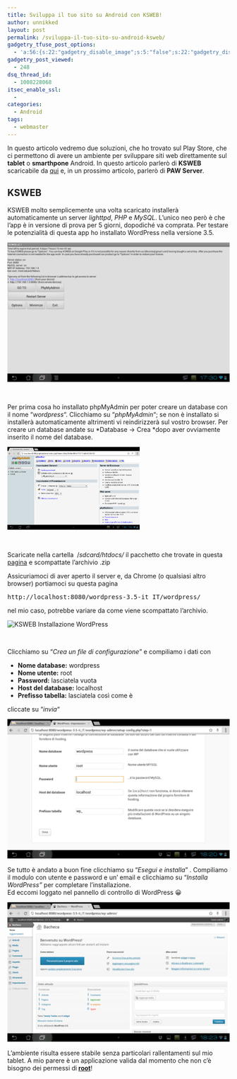 ```yaml
---
title: Sviluppa il tuo sito su Android con KSWEB!
author: unnikked
layout: post
permalink: /sviluppa-il-tuo-sito-su-android-ksweb/
gadgetry_tfuse_post_options:
  - 'a:56:{s:22:"gadgetry_disable_image";s:5:"false";s:22:"gadgetry_disable_video";s:5:"false";s:26:"gadgetry_disable_post_meta";s:5:"false";s:23:"gadgetry_disable_author";s:5:"false";s:31:"gadgetry_disable_published_date";s:5:"false";s:24:"gadgetry_disable_coments";s:5:"false";s:28:"gadgetry_disable_author_info";s:5:"false";s:19:"gadgetry_page_title";s:13:"default_title";s:21:"gadgetry_custom_title";s:0:"";s:21:"gadgetry_single_image";s:75:"/wp-content/uploads/2013/01/Sviluppa-il-tuo-sito-web-su-Android_Testata.jpg";s:30:"gadgetry_single_img_dimensions";a:2:{i:0;s:3:"586";i:1;s:3:"319";}s:28:"gadgetry_single_img_position";s:9:"alignleft";s:24:"gadgetry_thumbnail_image";s:75:"/wp-content/uploads/2013/01/Sviluppa-il-tuo-sito-web-su-Android_Testata.jpg";s:27:"gadgetry_thumbnail_position";s:7:"noalign";s:19:"gadgetry_video_link";s:0:"";s:25:"gadgetry_video_dimensions";a:2:{i:0;s:3:"590";i:1;s:3:"191";}s:23:"gadgetry_video_position";s:10:"alignright";s:23:"gadgetry_header_element";s:7:"without";s:22:"gadgetry_select_slider";s:2:"-1";s:17:"gadgetry_page_map";s:0:"";s:25:"gadgetry_content_ads_post";s:4:"true";s:21:"gadgetry_top_ad_space";s:5:"false";s:21:"gadgetry_top_ad_image";s:0:"";s:19:"gadgetry_top_ad_url";s:0:"";s:23:"gadgetry_top_ad_adsense";s:0:"";s:28:"gadgetry_bfcontent_ads_space";s:5:"false";s:23:"gadgetry_bfcontent_type";s:5:"image";s:25:"gadgetry_bfcontent_number";s:3:"one";s:29:"gadgetry_bfcontent_ads_image1";s:0:"";s:27:"gadgetry_bfcontent_ads_url1";s:0:"";s:31:"gadgetry_bfcontent_ads_adsense1";s:0:"";s:29:"gadgetry_bfcontent_ads_image2";s:0:"";s:27:"gadgetry_bfcontent_ads_url2";s:0:"";s:31:"gadgetry_bfcontent_ads_adsense2";s:0:"";s:29:"gadgetry_bfcontent_ads_image3";s:0:"";s:27:"gadgetry_bfcontent_ads_url3";s:0:"";s:31:"gadgetry_bfcontent_ads_adsense3";s:0:"";s:29:"gadgetry_bfcontent_ads_image4";s:0:"";s:27:"gadgetry_bfcontent_ads_url4";s:0:"";s:31:"gadgetry_bfcontent_ads_adsense4";s:0:"";s:29:"gadgetry_bfcontent_ads_image5";s:0:"";s:27:"gadgetry_bfcontent_ads_url5";s:0:"";s:31:"gadgetry_bfcontent_ads_adsense5";s:0:"";s:29:"gadgetry_bfcontent_ads_image6";s:0:"";s:27:"gadgetry_bfcontent_ads_url6";s:0:"";s:31:"gadgetry_bfcontent_ads_adsense6";s:0:"";s:29:"gadgetry_bfcontent_ads_image7";s:0:"";s:27:"gadgetry_bfcontent_ads_url7";s:0:"";s:31:"gadgetry_bfcontent_ads_adsense7";s:0:"";s:19:"gadgetry_hook_space";s:5:"false";s:19:"gadgetry_hook_image";s:0:"";s:17:"gadgetry_hook_url";s:0:"";s:21:"gadgetry_hook_adsense";s:0:"";s:25:"gadgetry_content_subtitle";s:57:"Sviluppa siti in PHP e MySQL sul tuo dispositivo Android!";s:20:"gadgetry_content_top";s:0:"";s:23:"gadgetry_content_bottom";s:0:"";}'
gadgetry_post_viewed:
  - 248
dsq_thread_id:
  - 1008228068
itsec_enable_ssl:
  - 
categories:
  - Android
tags:
  - webmaster
---
```

<div align="center">
  <!-- unnikked - responsive - header --><ins class="adsbygoogle" style="display:block" data-ad-client="ca-pub-3846608868139288" data-ad-slot="2778724254" data-ad-format="auto"></ins>
</div>

  


In questo articolo vedremo due soluzioni, che ho trovato sul Play Store, che ci permettono di avere un ambiente per sviluppare siti web direttamente sul **tablet** o **smarthpone** Android. In questo articolo parlerò di **KSWEB** scaricabile da <a href="https://play.google.com/store/apps/details?id=ru.kslabs.ksweb&hl=it" target="_blank">qui</a> e, in un prossimo articolo, parlerò di **PAW Server**.

## KSWEB

KSWEB molto semplicemente una volta scaricato installerà automaticamente un server *lighttpd*, *PHP* e *MySQL*. L&#8217;unico neo però è che l&#8217;app è in versione di prova per 5 giorni, dopodiché va comprata. Per testare le potenzialità di questa app ho installato WordPress nella versione 3.5.

![KSWEB Main App][1]</a> 

&nbsp;

Per prima cosa ho installato phpMyAdmin per poter creare un database con il nome &#8220;*wordpress*&#8220;. Clicchiamo su &#8220;*phpMyAdmin*&#8220;; se non è installato si installerà automaticamente altrimenti vi reindirizzerà sul vostro browser. Per creare un database andate su *Database -> Crea *dopo aver ovviamente inserito il nome del database.

<img alt="KSWEB PHPMyAdmin" src="/wp-content/uploads/2013/01/Screenshot_2013-01-04-18-16-40.png" width="300" height="187" />

&nbsp;

Scaricate nella cartella  /*sdcard/htdocs/* il pacchetto che trovate in questa<a href="http://it.wordpress.org/" target="_blank"> pagina</a> e scompattate l&#8217;archivio .zip

Assicuriamoci di aver aperto il server e, da Chrome (o qualsiasi altro browser) portiamoci su questa pagina

<pre class="lang:default highlight:0 decode:true">http://localhost:8080/wordpress-3.5-it_IT/wordpress/</pre>

nel mio caso, potrebbe variare da come viene scompattato l&#8217;archivio.

![KSWEB Installazione WordPress][2]

&nbsp;

Clicchiamo su &#8220;*Crea un file di configurazione*&#8221; e compiliamo i dati con

  * **Nome database:** wordpress
  * **Nome utente:** root
  * **Password:** lasciatela vuota
  * **Host del database:** localhost
  * **Prefisso tabella:** lasciatela così come è

<div>
  cliccate su &#8220;<em>invia</em>&#8220;
</div>

<div>
</div>

<div>
  <p>
    <img alt="KSWEB Form Installazione WordPress" src="/wp-content/uploads/2013/01/Screenshot_2013-01-04-18-20-38.png" />
  </p>
</div>

<div>
  Se tutto è andato a buon fine clicchiamo su &#8220;<em>Esegui e installa</em>&#8221; . Compiliamo il modulo con utente e password e un&#8217; email e clicchiamo su &#8220;<em>Installa WordPress&#8221; </em>per completare l&#8217;installazione.
</div>

<div>
</div>

<div>
  Ed eccomi loggato nel pannello di controllo di WordPress 😀
</div>

<div>
</div>

<div>
  <p>
    <img alt="KSWEB Pannello Admin WordPress" src="/wp-content/uploads/2013/01/Screenshot_2013-01-04-18-23-47.png" />
  </p>
  
  <p>
    L&#8217;ambiente risulta essere stabile senza particolari rallentamenti sul mio tablet. A mio parere è un applicazione valida dal momento che non c&#8217;è bisogno dei permessi di<strong> </strong><span style="text-decoration: underline;"><strong>root</strong></span>!
  </p>
</div>

  


<div align="center">
  <!-- unnikked - responsive - footer --><ins class="adsbygoogle" style="display:block" data-ad-client="ca-pub-3846608868139288" data-ad-slot="4255457452" data-ad-format="auto"></ins>
</div>

 [1]: /wp-content/uploads/2013/01/Screenshot_2013-01-04-17-30-51.png
 [2]: /wp-content/uploads/2013/01/Screenshot_2013-01-04-18-18-16